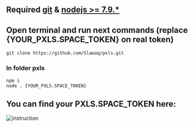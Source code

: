 ## Required [git](https://git-scm.com/downloads) & [nodejs >= 7.9.*](https://nodejs.org/en/download/current/)

##  Open terminal and run next commands (replace {YOUR_PXLS.SPACE_TOKEN} on real token)

```
git clone https://github.com/Slawaq/pxls.git
```
###  In folder pxls
```
npm i
node . {YOUR_PXLS.SPACE_TOKEN}
```

##  You can find your PXLS.SPACE_TOKEN here:

![instruction](http://i.imgur.com/tFLwjs7.png)
